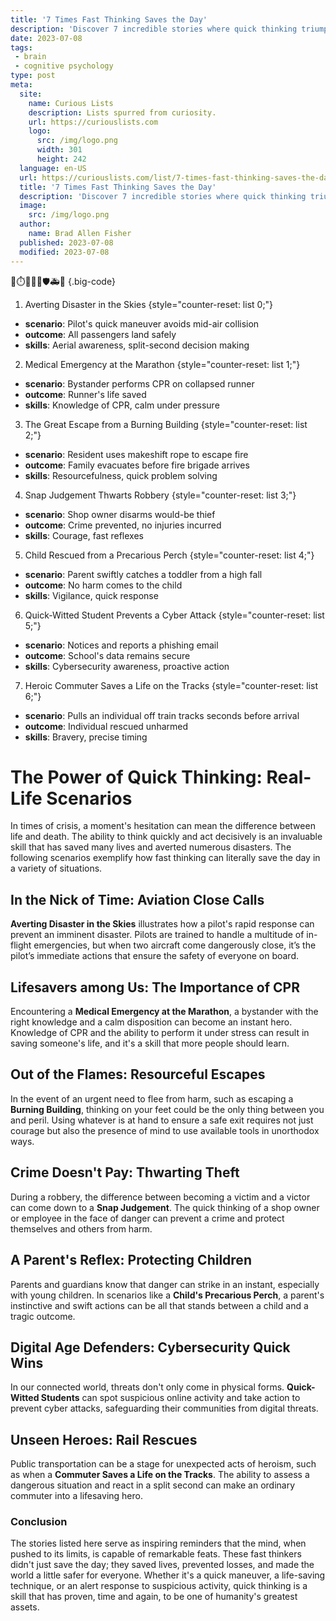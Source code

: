 ```yaml
---
title: '7 Times Fast Thinking Saves the Day'
description: 'Discover 7 incredible stories where quick thinking triumphs over adversity. A fascinating collection that showcases the power of curiosity and ingenuity.'
date: 2023-07-08
tags:
 - brain
 - cognitive psychology
type: post
meta:
  site:
    name: Curious Lists
    description: Lists spurred from curiosity.
    url: https://curiouslists.com
    logo:
      src: /img/logo.png
      width: 301
      height: 242
  language: en-US
  url: https://curiouslists.com/list/7-times-fast-thinking-saves-the-day
  title: '7 Times Fast Thinking Saves the Day'
  description: 'Discover 7 incredible stories where quick thinking triumphs over adversity. A fascinating collection that showcases the power of curiosity and ingenuity.'
  image:
    src: /img/logo.png
  author:
    name: Brad Allen Fisher
  published: 2023-07-08
  modified: 2023-07-08
---
```



🧠⏱️🚨🔥💭🛡️🚑👏 {.big-code}

1. Averting Disaster in the Skies {style="counter-reset: list 0;"}
  - **scenario**: Pilot's quick maneuver avoids mid-air collision
  - **outcome**: All passengers land safely
  - **skills**: Aerial awareness, split-second decision making

2. Medical Emergency at the Marathon {style="counter-reset: list 1;"}
  - **scenario**: Bystander performs CPR on collapsed runner
  - **outcome**: Runner's life saved
  - **skills**: Knowledge of CPR, calm under pressure

3. The Great Escape from a Burning Building {style="counter-reset: list 2;"}
  - **scenario**: Resident uses makeshift rope to escape fire
  - **outcome**: Family evacuates before fire brigade arrives
  - **skills**: Resourcefulness, quick problem solving

4. Snap Judgement Thwarts Robbery {style="counter-reset: list 3;"}
  - **scenario**: Shop owner disarms would-be thief
  - **outcome**: Crime prevented, no injuries incurred
  - **skills**: Courage, fast reflexes

5. Child Rescued from a Precarious Perch {style="counter-reset: list 4;"}
  - **scenario**: Parent swiftly catches a toddler from a high fall
  - **outcome**: No harm comes to the child
  - **skills**: Vigilance, quick response

6. Quick-Witted Student Prevents a Cyber Attack {style="counter-reset: list 5;"}
  - **scenario**: Notices and reports a phishing email
  - **outcome**: School's data remains secure
  - **skills**: Cybersecurity awareness, proactive action

7. Heroic Commuter Saves a Life on the Tracks {style="counter-reset: list 6;"}
  - **scenario**: Pulls an individual off train tracks seconds before arrival
  - **outcome**: Individual rescued unharmed
  - **skills**: Bravery, precise timing


# The Power of Quick Thinking: Real-Life Scenarios

In times of crisis, a moment's hesitation can mean the difference between life and death. The ability to think quickly and act decisively is an invaluable skill that has saved many lives and averted numerous disasters. The following scenarios exemplify how fast thinking can literally save the day in a variety of situations.

## In the Nick of Time: Aviation Close Calls

**Averting Disaster in the Skies** illustrates how a pilot's rapid response can prevent an imminent disaster. Pilots are trained to handle a multitude of in-flight emergencies, but when two aircraft come dangerously close, it’s the pilot’s immediate actions that ensure the safety of everyone on board.

## Lifesavers among Us: The Importance of CPR

Encountering a **Medical Emergency at the Marathon**, a bystander with the right knowledge and a calm disposition can become an instant hero. Knowledge of CPR and the ability to perform it under stress can result in saving someone's life, and it's a skill that more people should learn.

## Out of the Flames: Resourceful Escapes

In the event of an urgent need to flee from harm, such as escaping a **Burning Building**, thinking on your feet could be the only thing between you and peril. Using whatever is at hand to ensure a safe exit requires not just courage but also the presence of mind to use available tools in unorthodox ways.

## Crime Doesn't Pay: Thwarting Theft

During a robbery, the difference between becoming a victim and a victor can come down to a **Snap Judgement**. The quick thinking of a shop owner or employee in the face of danger can prevent a crime and protect themselves and others from harm.

## A Parent's Reflex: Protecting Children

Parents and guardians know that danger can strike in an instant, especially with young children. In scenarios like a **Child's Precarious Perch**, a parent's instinctive and swift actions can be all that stands between a child and a tragic outcome.

## Digital Age Defenders: Cybersecurity Quick Wins

In our connected world, threats don't only come in physical forms. **Quick-Witted Students** can spot suspicious online activity and take action to prevent cyber attacks, safeguarding their communities from digital threats.

## Unseen Heroes: Rail Rescues

Public transportation can be a stage for unexpected acts of heroism, such as when a **Commuter Saves a Life on the Tracks**. The ability to assess a dangerous situation and react in a split second can make an ordinary commuter into a lifesaving hero.

### Conclusion

The stories listed here serve as inspiring reminders that the mind, when pushed to its limits, is capable of remarkable feats. These fast thinkers didn't just save the day; they saved lives, prevented losses, and made the world a little safer for everyone. Whether it's a quick maneuver, a life-saving technique, or an alert response to suspicious activity, quick thinking is a skill that has proven, time and again, to be one of humanity's greatest assets.